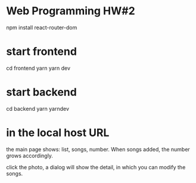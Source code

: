# Web Programming HW#2


npm install react-router-dom

# start frontend
cd frontend
yarn
yarn dev

# start backend
cd backend
yarn 
yarndev

# in the local host URL

the main page shows: list, songs, number. When songs added, the number grows accordingly.

click the photo, a dialog will show the detail, in which you can modify the songs.

